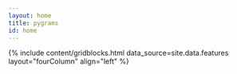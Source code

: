 ```yaml
---
layout: home
title: pygrams
id: home
---
```


{% include content/gridblocks.html data_source=site.data.features layout="fourColumn" align="left" %}
